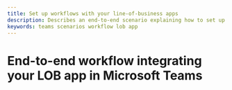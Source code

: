 ```yaml
---
title: Set up workflows with your line-of-business apps
description: Describes an end-to-end scenario explaining how to set up a workflow with your line-of-business app
keywords: teams scenarios workflow lob app
---
```


# End-to-end workflow integrating your LOB app in Microsoft Teams
